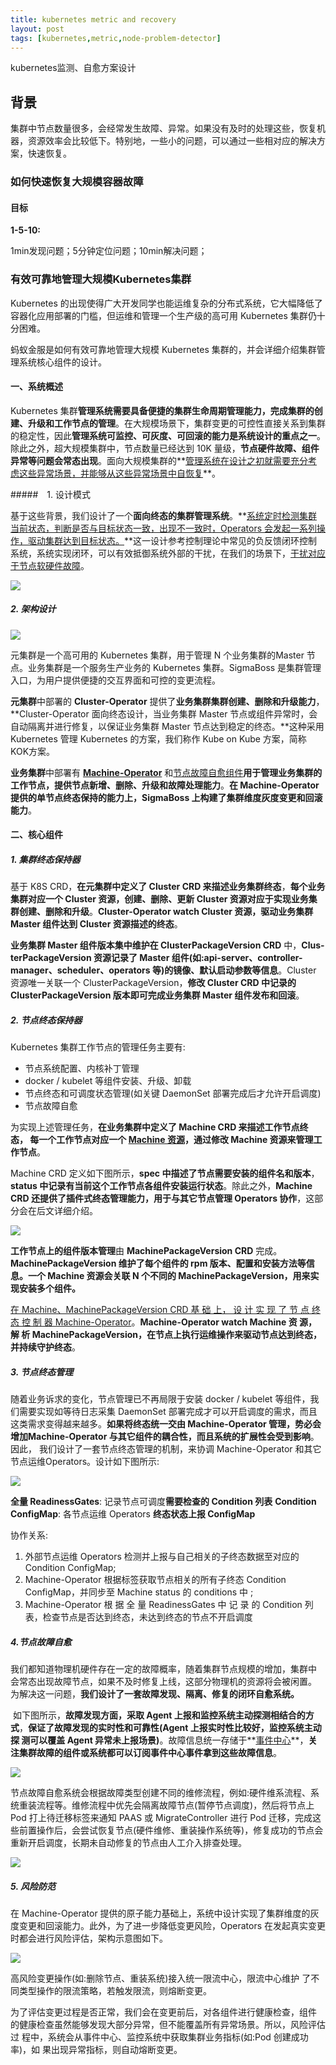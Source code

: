 ```yaml
---
title: kubernetes metric and recovery
layout: post
tags: [kubernetes,metric,node-problem-detector]
---
```


kubernetes监测、自愈方案设计

## 背景

集群中节点数量很多，会经常发生故障、异常。如果没有及时的处理这些，恢复机器，资源效率会比较低下。特别地，一些小的问题，可以通过一些相对应的解决方案，快速恢复。



### 如何快速恢复大规模容器故障

#### 目标

**1-5-10:**

1min发现问题；5分钟定位问题；10min解决问题；















### 有效可靠地管理大规模Kubernetes集群

Kubernetes 的出现使得广大开发同学也能运维复杂的分布式系统，它大幅降低了容器化应用部署的门槛，但运维和管理一个生产级的高可用 Kubernetes 集群仍十分困难。

蚂蚁金服是如何有效可靠地管理大规模 Kubernetes 集群的，并会详细介绍集群管理系统核心组件的设计。

#### 一、系统概述

Kubernetes 集群**管理系统需要具备便捷的集群生命周期管理能力，完成集群的创建、升级和工作节点的管理**。在大规模场景下，集群变更的可控性直接关系到集群的稳定性，因此**管理系统可监控、可灰度、可回滚的能力是系统设计的重点之一**。除此之外，超大规模集群中，节点数量已经达到 10K 量级，**节点硬件故障、组件异常等问题会常态出现**。面向大规模集群的**<u>管理系统在设计之初就需要充分考虑这些异常场景，并能够从这些异常场景中自恢复</u>**。

#####　1. 设计模式

基于这些背景，我们设计了一个**面向终态的集群管理系统**。**<u>系统定时检测集群当前状态，判断是否与目标状态一致，出现不一致时，Operators 会发起一系列操作，驱动集群达到目标状态。</u>**这一设计参考控制理论中常见的负反馈闭环控制系统，系统实现闭环，可以有效抵御系统外部的干扰，在我们的场景下，<u>干扰对应于节点软硬件故障</u>。

![](/Users/nali/songyintao/SongYintao.github.io/img/k8s-1.png)

##### 2. 架构设计

![](/Users/nali/songyintao/SongYintao.github.io/img/k8s-2.png)

元集群是一个高可用的 Kubernetes 集群，用于管理 N 个业务集群的Master 节点。业务集群是一个服务生产业务的 Kubernetes 集群。SigmaBoss 是集群管理入口，为用户提供便捷的交互界面和可控的变更流程。

**元集群**中部署的 **Cluster-Operator** 提供了**业务集群集群创建、删除和升级能力**，**Cluster-Operator 面向终态设计，当业务集群 Master 节点或组件异常时，会自动隔离并进行修复，以保证业务集群 Master 节点达到稳定的终态。**这种采用Kubernetes 管理 Kubernetes 的方案，我们称作 Kube on Kube 方案，简称 KOK方案。

**业务集群**中部署有 <u>**Machine-Operator**</u> 和<u>节点故障自愈组件</u>**用于管理业务集群的工作节点，提供节点新增、删除、升级和故障处理能力**。**在 Machine-Operator提供的单节点终态保持的能力上，SigmaBoss 上构建了集群维度灰度变更和回滚能力**。



#### 二、核心组件

##### 1. 集群终态保持器

基于 K8S CRD，**在元集群中定义了 Cluster CRD 来描述业务集群终态**，**每个业务集群对应一个 Cluster 资源，创建、删除、更新 Cluster 资源对应于实现业务集群创建、删除和升级**。**Cluster-Operator watch Cluster 资源，驱动业务集群Master 组件达到 Cluster 资源描述的终态**。

**业务集群 Master 组件版本集中维护在 ClusterPackageVersion CRD** 中，**Clus-terPackageVersion 资源记录了 Master 组件(如:api-server、controller-manager、scheduler、operators 等)的镜像、默认启动参数等信息**。Cluster 资源唯一关联一个 ClusterPackageVersion，**修改 Cluster CRD 中记录的 ClusterPackageVersion 版本即可完成业务集群 Master 组件发布和回滚**。



##### 2. 节点终态保持器

Kubernetes 集群工作节点的管理任务主要有:

- 节点系统配置、内核补丁管理
- docker / kubelet 等组件安装、升级、卸载
- 节点终态和可调度状态管理(如关键 DaemonSet 部署完成后才允许开启调度)
- 节点故障自愈

为实现上述管理任务，**在业务集群中定义了 Machine CRD 来描述工作节点终态， 每一个工作节点对应一个 <u>Machine 资源</u>，通过修改 Machine 资源来管理工作节点**。 

Machine CRD 定义如下图所示，**spec 中描述了节点需要安装的组件名和版本**， **status 中记录有当前这个工作节点各组件安装运行状态**。除此之外，**Machine CRD 还提供了插件式终态管理能力，用于与其它节点管理 Operators 协作**，这部分会在后文详细介绍。 

![](/Users/nali/songyintao/SongYintao.github.io/img/k8s-3.png)

**工作节点上的组件版本管理**由 **MachinePackageVersion CRD** 完成。**MachinePackageVersion 维护了每个组件的 rpm 版本、配置和安装方法等信息。一个 Machine 资源会关联 N 个不同的 MachinePackageVersion，用来实现安装多个组件。** 

<u>在 Machine、MachinePackageVersion CRD 基 础 上， 设 计 实 现 了 节 点 终 态 控 制 器 Machine-Operator</u>。**Machine-Operator watch Machine 资 源， 解 析 MachinePackageVersion，在节点上执行运维操作来驱动节点达到终态，并持续守护终态**。

 

##### 3. 节点终态管理

随着业务诉求的变化，节点管理已不再局限于安装 docker / kubelet 等组件，我们需要实现如等待日志采集 DaemonSet 部署完成才可以开启调度的需求，而且这类需求变得越来越多。**如果将终态统一交由 Machine-Operator 管理，势必会增加Machine-Operator 与其它组件的耦合性，而且系统的扩展性会受到影响**。因此，
我们设计了一套节点终态管理的机制，来协调 Machine-Operator 和其它节点运维Operators。设计如下图所示:

![](/Users/nali/songyintao/SongYintao.github.io/img/k8s-4.png)

**全量 ReadinessGates**: 记录节点可调度**需要检查的 Condition 列表**
**Condition ConfigMap**: 各节点运维 Operators **终态状态上报 ConfigMap**



协作关系:

1. 外部节点运维 Operators 检测并上报与自己相关的子终态数据至对应的
   Condition ConfigMap;
2. Machine-Operator 根据标签获取节点相关的所有子终态 Condition ConfigMap，并同步至 Machine status 的 conditions 中 ;
3. Machine-Operator 根 据 全 量 ReadinessGates 中 记 录 的 Condition 列 表，检查节点是否达到终态，未达到终态的节点不开启调度 



##### 4.节点故障自愈

​		我们都知道物理机硬件存在一定的故障概率，随着集群节点规模的增加，集群中 会常态出现故障节点，如果不及时修复上线，这部分物理机的资源将会被闲置。 为解决这一问题，**我们设计了一套故障发现、隔离、修复的闭环自愈系统。** 

​		如下图所示，**故障发现方面，采取 Agent 上报和监控系统主动探测相结合的方 式**，**保证了故障发现的实时性和可靠性(Agent 上报实时性比较好，监控系统主动探 测可以覆盖 Agent 异常未上报场景)**。故障信息统一存储于**<u>事件中心</u>**，**关注集群故障的组件或系统都可以订阅事件中心事件拿到这些故障信息**。 



![](/Users/nali/songyintao/SongYintao.github.io/img/k8s-5.png)

​		节点故障自愈系统会根据故障类型创建不同的维修流程，例如:硬件维系流程、系统重装流程等。维修流程中优先会隔离故障节点(暂停节点调度)，然后将节点上Pod 打上待迁移标签来通知 PAAS 或 MigrateController 进行 Pod 迁移，完成这些前置操作后，会尝试恢复节点(硬件维修、重装操作系统等)，修复成功的节点会重新开启调度，长期未自动修复的节点由人工介入排查处理。

![](/Users/nali/songyintao/SongYintao.github.io/img/k8s-6.png)

##### 5. 风险防范

在 Machine-Operator 提供的原子能力基础上，系统中设计实现了集群维度的灰度变更和回滚能力。此外，为了进一步降低变更风险，Operators 在发起真实变更时都会进行风险评估，架构示意图如下。

![](/Users/nali/songyintao/SongYintao.github.io/img/k8s-7.png)



高风险变更操作(如:删除节点、重装系统)接入统一限流中心，限流中心维护 了不同类型操作的限流策略，若触发限流，则熔断变更。 

为了评估变更过程是否正常，我们会在变更前后，对各组件进行健康检查，组件 的健康检查虽然能够发现大部分异常，但不能覆盖所有异常场景。所以，风险评估过 程中，系统会从事件中心、监控系统中获取集群业务指标(如:Pod 创建成功率)，如 果出现异常指标，则自动熔断变更。 

